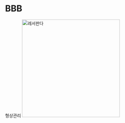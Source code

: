 # BBB
형상관리
<img width="319" alt="레서판다" src="https://github.com/KANG-SEOK-JUN/BBB/assets/149656390/fb33ab46-c702-4fa5-b336-057861d8a2e1">
